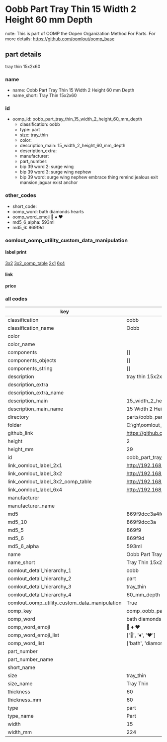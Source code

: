 # Oobb Part Tray Thin 15 Width 2 Height 60 mm Depth  

note: This is part of OOMP the Oopen Organization Method For Parts. For more details: https://github.com/oomlout/oomp_base

##  part details
  



tray thin 15x2x60



### name
* name: Oobb Part Tray Thin 15 Width 2 Height 60 mm Depth
* name_short: Tray Thin 15x2x60 
### id
* oomp_id: oobb_part_tray_thin_15_width_2_height_60_mm_depth
  * classification: oobb
  * type: part
  * size: tray_thin
  * color: 
  * description_main: 15_width_2_height_60_mm_depth
  * description_extra: 
  * manufacturer: 
  * part_number: 
  * bip 39 word 2: surge wing
  * bip 39 word 3: surge wing nephew
  * bip 39 word: surge wing nephew embrace thing remind jealous exit mansion jaguar exist anchor

### other_codes
* short_code: 
* oomp_word: bath diamonds hearts
* oomp_word_emoji :bath: :diamonds: :hearts:
* md5_6_alpha: 593ml
* md5_6: 869f9d






### oomlout_oomp_utility_custom_data_manipulation
#### label print
[3x2](http://192.168.1.245:1112/?label=oomp%20593ml)
[3x2_oomp_table](http://192.168.1.108:1112/?label=oomp%20593ml)
[2x1](http://192.168.1.242:1112/?label=oomp%20593ml)
[6x4](http://192.168.1.55:1112/?label=oomp%20593ml)    

#### link

                              

#### price







### all codes 
| key | value |  
| --- | --- |  
| classification | oobb |  
| classification_name | Oobb |  
| color |  |  
| color_name |  |  
| components | [] |  
| components_objects | [] |  
| components_string | [] |  
| description | tray thin 15x2x60 |  
| description_extra |  |  
| description_extra_name |  |  
| description_main | 15_width_2_height_60_mm_depth |  
| description_main_name | 15 Width 2 Height 60 mm Depth |  
| directory | parts/oobb_part_tray_thin_15_width_2_height_60_mm_depth |  
| folder | C:\gh\oomlout_oobb_version_4_generated_parts\things\oobb_part_tray_thin_15_width_2_height_60_mm_depth |  
| github_link | https://github.com/oomlout/oomlout_oomp_part_src/tree/main/parts/oobb_part_tray_thin_15_width_2_height_60_mm_depth |  
| height | 2 |  
| height_mm | 29 |  
| id | oobb_part_tray_thin_15_width_2_height_60_mm_depth |  
| link_oomlout_label_2x1 | http://192.168.1.242:1112/?label=oomp%20593ml |  
| link_oomlout_label_3x2 | http://192.168.1.245:1112/?label=oomp%20593ml |  
| link_oomlout_label_3x2_oomp_table | http://192.168.1.108:1112/?label=oomp%20593ml |  
| link_oomlout_label_6x4 | http://192.168.1.55:1112/?label=oomp%20593ml |  
| manufacturer |  |  
| manufacturer_name |  |  
| md5 | 869f9dcc3a4feef2d770548928beeed2 |  
| md5_10 | 869f9dcc3a |  
| md5_5 | 869f9 |  
| md5_6 | 869f9d |  
| md5_6_alpha | 593ml |  
| name | Oobb Part Tray Thin 15 Width 2 Height 60 mm Depth |  
| name_short | Tray Thin 15x2x60  |  
| oomlout_detail_hierarchy_1 | oobb |  
| oomlout_detail_hierarchy_2 | part |  
| oomlout_detail_hierarchy_3 | tray_thin |  
| oomlout_detail_hierarchy_4 | 60_mm_depth |  
| oomlout_oomp_utility_custom_data_manipulation | True |  
| oomp_key | oomp_oobb_part_tray_thin_15_width_2_height_60_mm_depth |  
| oomp_word | bath diamonds hearts |  
| oomp_word_emoji | :bath: :diamonds: :hearts: |  
| oomp_word_emoji_list | [':bath:', ':diamonds:', ':hearts:'] |  
| oomp_word_list | ['bath', 'diamonds', 'hearts'] |  
| part_number |  |  
| part_number_name |  |  
| short_name |  |  
| size | tray_thin |  
| size_name | Tray Thin |  
| thickness | 60 |  
| thickness_mm | 60 |  
| type | part |  
| type_name | Part |  
| width | 15 |  
| width_mm | 224 |  
